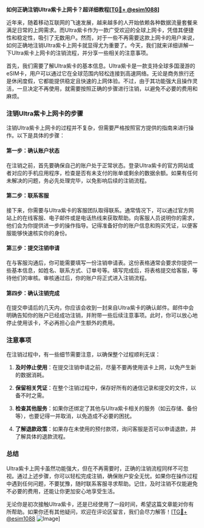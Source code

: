 **如何正确注销Ultra紫卡上网卡？超详细教程[[TG💪+ @esim1088](https://t.me/s/esim1088)]**

近年来，随着移动互联网的飞速发展，越来越多的人开始依赖各种数据流量套餐来满足日常的上网需求。而Ultra紫卡作为一款广受欢迎的全球上网卡，凭借其便捷性和稳定性，吸引了无数用户。然而，对于一些不再需要这款上网卡的用户来说，如何正确地注销Ultra紫卡上网卡就显得尤为重要了。今天，我们就来详细讲解一下Ultra紫卡上网卡的注销流程，并分享一些相关的注意事项。

首先，我们需要了解Ultra紫卡的基本信息。Ultra紫卡是一款支持全球多国漫游的eSIM卡，用户可以通过它在全球范围内轻松连接到高速网络。无论是商务旅行还是休闲度假，它都能提供稳定且快速的上网体验。不过，由于其功能强大且操作灵活，一旦决定不再使用，就需要按照正确的步骤进行注销，以避免不必要的费用和麻烦。

### 注销Ultra紫卡上网卡的步骤

注销Ultra紫卡上网卡的过程并不复杂，但需要严格按照官方提供的指南来进行操作。以下是具体的步骤：

#### 第一步：确认账户状态
在注销之前，首先要确保自己的账户处于正常状态。登录Ultra紫卡的官方网站或者对应的手机应用程序，检查是否有未支付的账单或剩余的数据余额。如果有任何未解决的问题，务必先处理完毕，以免影响后续的注销流程。

#### 第二步：联系客服
接下来，你需要与Ultra紫卡的客服团队取得联系。通常情况下，可以通过官方网站上的在线客服、电子邮件或是电话热线来获取帮助。向客服人员说明你的需求，他们会为你提供进一步的操作指导。记得准备好你的账户信息和购买凭证，以便客服能够快速核实你的身份。

#### 第三步：提交注销申请
在与客服沟通后，你可能需要填写一份注销申请表。这份表格通常会要求你提供一些基本信息，如姓名、联系方式、订单号等。填写完成后，将表格提交给客服，等待他们的审核。审核通过后，你的账户将正式进入注销流程。

#### 第四步：确认注销完成
在提交申请后的几天内，你应该会收到一封来自Ultra紫卡的确认邮件。邮件中会明确告知你的账户已经成功注销，并附带一些后续注意事项。此时，你可以放心地停止使用该卡，不必再担心会产生额外的费用。

### 注意事项

在注销过程中，有一些细节需要注意，以确保整个过程顺利无误：

1. **及时停止使用**：在提交注销申请之前，尽量不要再使用该卡上网，以免产生新的数据消耗。
   
2. **保留相关凭证**：在整个注销过程中，保存好所有的通信记录和提交的文件，以备不时之需。

3. **检查其他服务**：如果你还绑定了其他与Ultra紫卡相关的服务（如云存储、备份等），也要记得一并取消，以免造成不必要的困扰。

4. **了解退款政策**：如果存在未使用的预付款项，询问客服是否可以申请退款，并了解具体的退款流程。

### 总结

Ultra紫卡上网卡虽然功能强大，但在不再需要时，正确的注销流程同样不可忽视。通过上述步骤，你可以轻松完成注销，确保账户安全无忧。如果你在操作过程中遇到任何问题，不要犹豫，随时联系客服寻求帮助。记住，及时注销不仅能避免不必要的费用，还能让你更加安心地享受生活。

无论你是初次接触Ultra紫卡，还是已经使用了一段时间，希望这篇文章能对你有所帮助。如果你还有其他疑问，欢迎在评论区留言，我们会尽力解答！[[TG💪+ @esim1088](https://t.me/s/esim1088) ![Image](https://i.postimg.cc/4NQfJmqS/Snipaste-2025-05-13-00-14-12.png)]